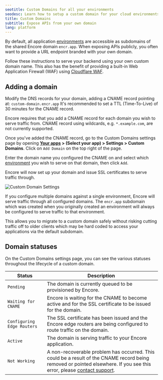 ```yaml
---
seotitle: Custom Domains for all your environments
seodesc: Learn how to setup a custom domain for your cloud environments, to use your own domain to access your backend application built with Encore.
title: Custom Domains
subtitle: Expose APIs from your own domain
lang: platform
---
```


By default, all application [environments](/docs/platform/deploy/environments) are accessible as subdomains of the shared Encore domain `encr.app`. When exposing APIs publicly, you often want to provide a URL endpoint branded with your own domain.

Follow these instructions to serve your backend using your own custom domain name. This also has the benefit of providing a built-in Web Application Firewall (WAF) using [Cloudflare WAF](https://www.cloudflare.com/en-gb/application-services/products/waf/).

## Adding a domain

Modify the DNS records for your domain, adding a CNAME record pointing at:
`custom-domain.encr.app` It's recommended to set a TTL (Time-To-Live) of 30 minutes for the CNAME record.


<Callout type="important">

Encore requires that you add a CNAME record for each domain you wish to serve traffic from.
CNAME record using wildcards, e.g. `*.example.com`, are not currently supported.

</Callout>

Once you've added the CNAME record, go to the Custom Domains settings page by opening
**[Your apps](https://app.encore.cloud/) > (Select your app) > Settings > Custom Domains**. Click on `Add Domain`
on the top right of the page.

Enter the domain name you configured the CNAME on and select which [environment](/docs/platform/deploy/environments) you wish to
serve on that domain, then click `Add`.

Encore will now set up your domain and issue SSL certificates to serve traffic through.

<img src="/assets/docs/customdomain.png" title="Custom Domain Settings" className="noshadow"/>

<Callout type="info">

If you configure multiple domains against a single environment, Encore will serve traffic through all
configured domains. The `encr.app` subdomain which was created when you originally created an environment will always be
configured to serve traffic to that environment.

This allows you to migrate to a custom domain safely without risking
cutting traffic off to older clients which may be hard coded to access your applications via the default subdomain.

</Callout>

## Domain statuses

On the Custom Domains settings page, you can see the various statuses throughout the lifecycle of a custom domain.

| Status                     | Description                                                                                                                                                                       |
| -------------------------- | --------------------------------------------------------------------------------------------------------------------------------------------------------------------------------- |
| `Pending`                  | The domain is currently queued to be provisioned by Encore.                                                                                                                       |
| `Waiting for CNAME`        | Encore is waiting for the CNAME to become active and for the SSL certificate to be issued for the domain.                                                                         |
| `Configuring Edge Routers` | The SSL certificate has been issued and the Encore edge routers are being configured to route traffic on the domain.                                                              |
| `Active`                   | The domain is serving traffic to your Encore application.                                                                                                                         |
| `Not Working`              | A non-recoverable problem has occurred. This could be a result of the CNAME record being removed or pointed elsewhere. If you see this error, please [contact support](/contact). |
